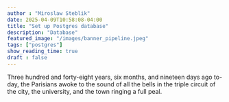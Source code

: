 ```yaml
---
author : "Miroslaw Steblik"  
date: 2025-04-09T10:58:08-04:00
title: "Set up Postgres database"
description: "Database"
featured_image: "/images/banner_pipeline.jpeg"
tags: ["postgres"]
show_reading_time: true
draft : false
---
```


Three hundred and forty-eight years, six months, and nineteen days ago
to-day, the Parisians awoke to the sound of all the bells in the triple
circuit of the city, the university, and the town ringing a full peal.